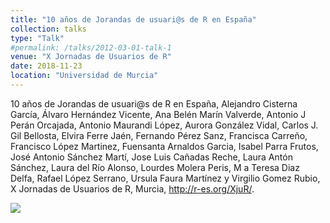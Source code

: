 ```yaml
---
title: "10 años de Jorandas de usuari@s de R en España"
collection: talks
type: "Talk"
#permalink: /talks/2012-03-01-talk-1
venue: "X Jornadas de Usuarios de R"
date: 2018-11-23
location: "Universidad de Murcia"
---
```


10 años de Jorandas de usuari@s de R en España, Alejandro Cisterna García, Álvaro Hernández Vicente, Ana Belén Marín Valverde, Antonio J Perán Orcajada, Antonio Maurandi López, Aurora González Vidal, Carlos J. Gil Bellosta, Elvira Ferre Jaén, Fernando Pérez Sanz, Francisca Carreño, Francisco López Martinez, Fuensanta Arnaldos Garcia, Isabel Parra Frutos, José Antonio Sánchez Martí, Jose Luis Cañadas Reche, Laura Antón Sánchez, Laura del Río Alonso, Lourdes Molera Peris, M a Teresa Diaz Delfa, Rafael López Serrano, Ursula Faura Martínez y Virgilio Gomez Rubio, X Jornadas de Usuarios de R, Murcia, <http://r-es.org/XjuR/>.


[![](https://amaurandi.github.io/files/Xjur-posterHistorico-V3.png)](https://amaurandi.github.io/files/Xjur-posterHistorico-V3.pdf)


